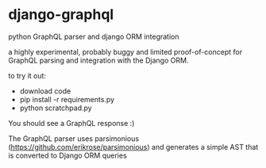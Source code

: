 # django-graphql
python GraphQL parser and django ORM integration

a highly experimental, probably buggy and limited proof-of-concept for GraphQL parsing and integration with the Django ORM.

to try it out:

- download code
- pip install -r requirements.py
- python scratchpad.py

You should see a GraphQL response :)

The GraphQL parser uses parsimonious (https://github.com/erikrose/parsimonious) and generates a simple AST that is converted to Django ORM queries
